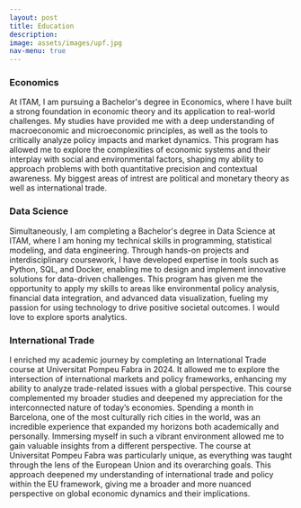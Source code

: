 ```yaml
---
layout: post
title: Education
description: 
image: assets/images/upf.jpg
nav-menu: true
---
```

<h3>Economics</h3>
<p>At ITAM, I am pursuing a Bachelor's degree in Economics, where I have built a strong foundation in economic theory and its application to real-world challenges. My studies have provided me with a deep understanding of macroeconomic and microeconomic principles, as well as the tools to critically analyze policy impacts and market dynamics. This program has allowed me to explore the complexities of economic systems and their interplay with social and environmental factors, shaping my ability to approach problems with both quantitative precision and contextual awareness. My biggest areas of intrest are political and monetary theory as well as international trade.</p>
<h3>Data Science</h3>
<p>Simultaneously, I am completing a Bachelor's degree in Data Science at ITAM, where I am honing my technical skills in programming, statistical modeling, and data engineering. Through hands-on projects and interdisciplinary coursework, I have developed expertise in tools such as Python, SQL, and Docker, enabling me to design and implement innovative solutions for data-driven challenges. This program has given me the opportunity to apply my skills to areas like environmental policy analysis, financial data integration, and advanced data visualization, fueling my passion for using technology to drive positive societal outcomes. I would love to explore sports analytics.</p>
<h3>International Trade</h3>
<p>I enriched my academic journey by completing an International Trade course at Universitat Pompeu Fabra in 2024. It allowed me to explore the intersection of international markets and policy frameworks, enhancing my ability to analyze trade-related issues with a global perspective. This course complemented my broader studies and deepened my appreciation for the interconnected nature of today’s economies. Spending a month in Barcelona, one of the most culturally rich cities in the world, was an incredible experience that expanded my horizons both academically and personally. Immersing myself in such a vibrant environment allowed me to gain valuable insights from a different perspective. The course at Universitat Pompeu Fabra was particularly unique, as everything was taught through the lens of the European Union and its overarching goals. This approach deepened my understanding of international trade and policy within the EU framework, giving me a broader and more nuanced perspective on global economic dynamics and their implications.</p>
